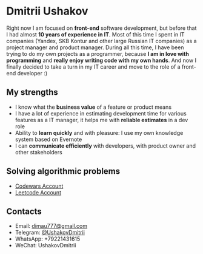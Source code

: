 <h1>Dmitrii Ushakov</h1>

Right now I am focused on **front-end** software development, but before that I had almost **10 years of experience in IT**. Most of this time I spent in IT companies (Yandex, SKB Kontur and other large Russian IT companies) as a project manager and product manager. During all this time, I have been trying to do my own projects as a programmer, because **I am in love with programming** and **really enjoy writing code with my own hands**. And now I finally decided to take a turn in my IT career and move to the role of a front-end developer :)

<h2>My strengths</h2>
<ul>
  <li>I know what the <b>business value</b> of a feature or product means</li>
  <li>I have a lot of experience in estimating development time for various features as a IT manager, it helps me with <b>reliable estimates</b> in a dev role</li>
  <li>Ability to <b>learn quickly</b> and with pleasure: I use my own knowledge system based on Evernote</li>
  <li>I can <b>communicate efficiently</b> with developers, with product owner and other stakeholders</li>
</ul>

<h2>Solving algorithmic problems</h2>
<ul>
  <li><a href="https://www.codewars.com/users/dimau" target="_blank">Codewars Account</a></li>
  <li><a href="https://leetcode.com/dimau777/" target="_blank">Leetcode Account</a></li>
</ul>

<h2>Contacts</h2>
<ul>
  <li>Email: <a href="mailto:dimau777@gmail.com" target="_blank">dimau777@gmail.com</a></li>
  <li>Telegram: <a href="https://t.me/UshakovDmitrii" target="_blank">@UshakovDmitrii</a></li>
  <li>WhatsApp: +79221431615</li>
  <li>WeChat: UshakovDmitrii</li>
</ul>
